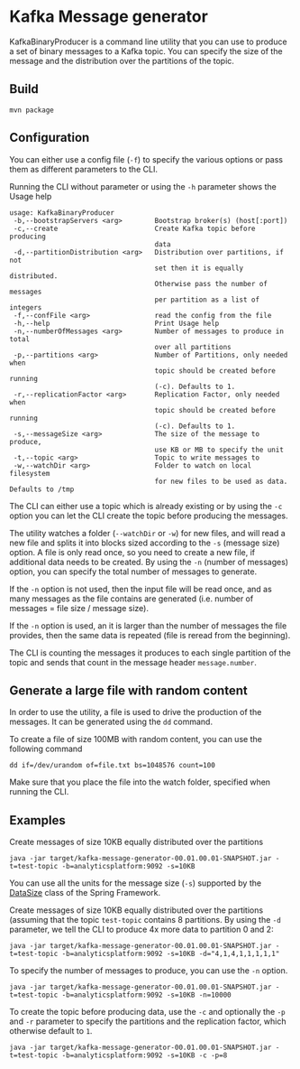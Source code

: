 # Kafka Message generator

KafkaBinaryProducer is a command line utility that you can use to produce a set of binary messages to a Kafka topic. You can specify the size of the message and the distribution over the partitions of the topic.

## Build

```
mvn package
```

## Configuration

You can either use a config file (`-f`) to specify the various options or pass them as different parameters to the CLI. 

Running the CLI without parameter or using the `-h` parameter shows the Usage help

```
usage: KafkaBinaryProducer
 -b,--bootstrapServers <arg>        Bootstrap broker(s) (host[:port])
 -c,--create                        Create Kafka topic before producing
                                    data
 -d,--partitionDistribution <arg>   Distribution over partitions, if not
                                    set then it is equally distributed.
                                    Otherwise pass the number of messages
                                    per partition as a list of integers
 -f,--confFile <arg>                read the config from the file
 -h,--help                          Print Usage help
 -n,--numberOfMessages <arg>        Number of messages to produce in total
                                    over all partitions
 -p,--partitions <arg>              Number of Partitions, only needed when
                                    topic should be created before running
                                    (-c). Defaults to 1.
 -r,--replicationFactor <arg>       Replication Factor, only needed when
                                    topic should be created before running
                                    (-c). Defaults to 1.
 -s,--messageSize <arg>             The size of the message to produce,
                                    use KB or MB to specify the unit
 -t,--topic <arg>                   Topic to write messages to
 -w,--watchDir <arg>                Folder to watch on local filesystem
                                    for new files to be used as data. Defaults to /tmp
```

The CLI can either use a topic which is already existing or by using the `-c` option you can let the CLI create the topic before producing the messages. 

The utility watches a folder (`--watchDir` or `-w`) for new files, and will read a new file and splits it into blocks sized according to the `-s` (message size) option. A file is only read once, so you need to create a new file, if additional data needs to be created. By using the `-n` (number of messages) option, you can specify the total number of messages to generate. 

If the `-n` option is not used, then the input file will be read once, and as many messages as the file contains are generated (i.e. number of messages = file size / message size).

If the `-n` option is used, an it is larger than the number of messages the file provides, then the same data is repeated (file is reread from the beginning). 

The CLI is counting the messages it produces to each single partition of the topic and sends that count in the message header `message.number`. 

## Generate a large file with random content

In order to use the utility, a file is used to drive the production of the messages. It can be generated using the `dd` command. 

To create a file of size 100MB with random content, you can use the following command

```
dd if=/dev/urandom of=file.txt bs=1048576 count=100
```

Make sure that you place the file into the watch folder, specified when running the CLI.

## Examples

Create messages of size 10KB equally distributed over the partitions

```
java -jar target/kafka-message-generator-00.01.00.01-SNAPSHOT.jar -t=test-topic -b=analyticsplatform:9092 -s=10KB
```

You can use all the units for the message size (`-s`) supported by the [DataSize](https://docs.spring.io/spring/docs/current/javadoc-api/org/springframework/util/unit/DataSize.html) class of the Spring Framework. 

Create messages of size 10KB equally distributed over the partitions (assuming that the topic `test-topic` contains 8 partitions. By using the `-d` parameter, we tell the CLI to produce 4x more data to partition 0 and 2:

```
java -jar target/kafka-message-generator-00.01.00.01-SNAPSHOT.jar -t=test-topic -b=analyticsplatform:9092 -s=10KB -d="4,1,4,1,1,1,1,1"
```

To specify the number of messages to produce, you can use the `-n` option. 

```
java -jar target/kafka-message-generator-00.01.00.01-SNAPSHOT.jar -t=test-topic -b=analyticsplatform:9092 -s=10KB -n=10000
```


To create the topic before producing data, use the `-c` and optionally the `-p` and `-r` parameter to specify the partitions and the replication factor, which otherwise default to `1`.

```
java -jar target/kafka-message-generator-00.01.00.01-SNAPSHOT.jar -t=test-topic -b=analyticsplatform:9092 -s=10KB -c -p=8
```


